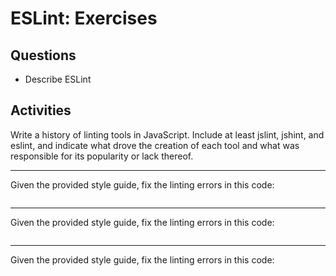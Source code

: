# ESLint: Exercises

## Questions

* Describe ESLint

## Activities

Write a history of linting tools in JavaScript. Include at least jslint, jshint, and eslint, and indicate what drove the creation of each tool and what was responsible for its popularity or lack thereof.

---

Given the provided style guide, fix the linting errors in this code:

```js
```

---

Given the provided style guide, fix the linting errors in this code:

```js
```

---

Given the provided style guide, fix the linting errors in this code:

```js
```
